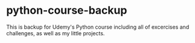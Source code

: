 # python-course-backup
This is backup for Udemy's Python course including all of excercises and challenges, as well as my little projects.
